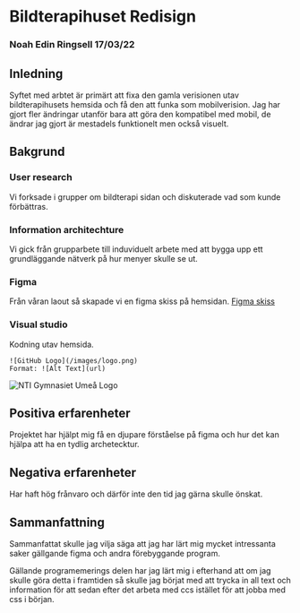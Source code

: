 # Bildterapihuset Redisign

### Noah Edin Ringsell 17/03/22 

## Inledning

Syftet med arbtet är primärt att fixa den gamla verisionen utav bildterapihusets hemsida och få den att funka som mobilverision. Jag har gjort fler ändringar utanför bara att göra den kompatibel med mobil, de ändrar jag gjort är mestadels funktionelt men också visuelt.


## Bakgrund
### User research
Vi forksade i grupper om bildterapi sidan och diskuterade vad som kunde förbättras.

### Information architechture 
Vi gick från grupparbete till induviduelt arbete med att bygga upp ett grundläggande nätverk på hur menyer skulle se ut.

### Figma
Från våran laout så skapade vi en figma skiss på hemsidan.
[Figma skiss](https://www.figma.com/file/KFYgQ3lqYyURgRQEJ83guo/Bilterapihuset-Design?node-id=0%3A1)


### Visual studio
Kodning utav hemsida.

```
![GitHub Logo](/images/logo.png)
Format: ![Alt Text](url)
```

![NTI Gymnasiet Umeå Logo](https://raw.githubusercontent.com/jensnti/Webbprojekt/master/mallar/nti_logo_white_umea.svg)

## Positiva erfarenheter
Projektet har hjälpt mig få en djupare förståelse på figma och hur det kan hjälpa att ha en tydlig archetecktur.

## Negativa erfarenheter
Har haft hög frånvaro och därför inte den tid jag gärna skulle önskat.

## Sammanfattning
Sammanfattat skulle jag vilja säga att jag har lärt mig mycket intressanta saker gällgande figma och andra förebyggande program.

Gällande programemerings delen har jag lärt mig i efterhand att om jag skulle göra detta i framtiden så skulle jag börjat med att trycka in all text och information för att sedan efter det arbeta med ccs istället för att jobba med css i början.
